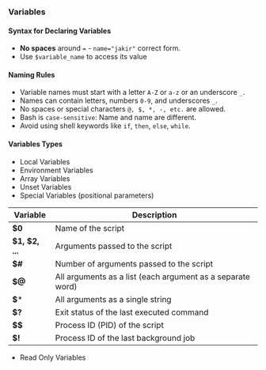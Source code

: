 ### Variables
#### Syntax for Declaring Variables
- **No spaces** around `=` - `name="jakir"` correct form.
- Use `$variable_name` to access its value

#### Naming Rules
- Variable names must start with a letter `A-Z` or `a-z` or an underscore `_`.
- Names can contain letters, numbers `0-9`, and underscores `_`.
- No spaces or special characters `@, $, *, -, etc.` are allowed.
- Bash is `case-sensitive`: Name and name are different.
- Avoid using shell keywords like `if`, `then`, `else`, `while`.

#### Variables Types
- Local Variables
- Environment Variables
- Array Variables
- Unset Variables
- Special Variables (positional parameters)

| Variable        | Description                                                |
| --------------- | ---------------------------------------------------------- |
| **$0**          | Name of the script                                         |
| **$1, $2, ...** | Arguments passed to the script                             |
| **$#**          | Number of arguments passed to the script                   |
| **$@**          | All arguments as a list (each argument as a separate word) |
| **$***          | All arguments as a single string                           |
| **$?**          | Exit status of the last executed command                   |
| **$$**          | Process ID (PID) of the script                             |
| **$!**          | Process ID of the last background job                      |
- Read Only Variables
